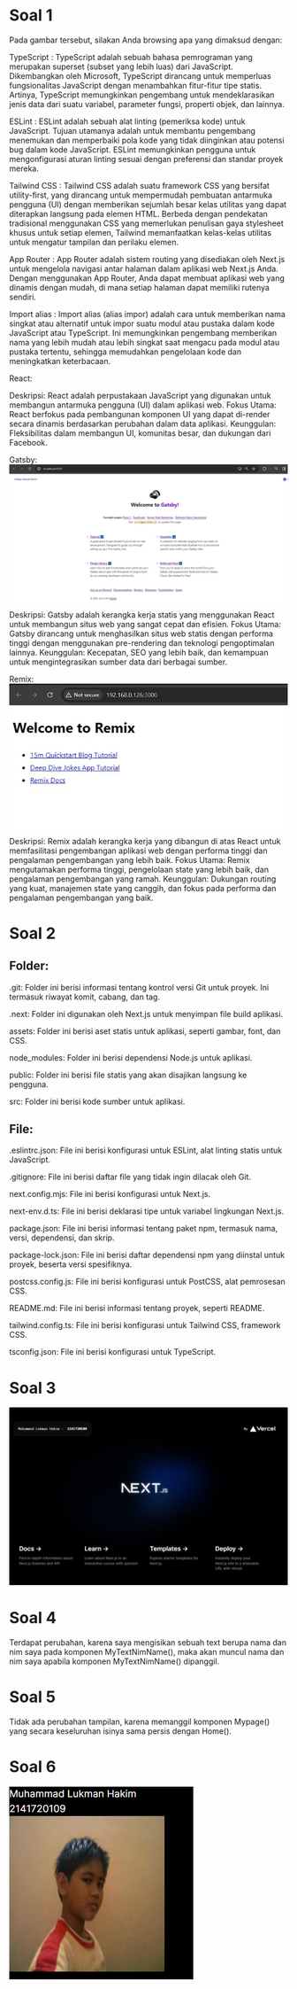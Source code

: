 # Soal 1
Pada gambar tersebut, silakan Anda browsing apa yang dimaksud dengan:

TypeScript :
TypeScript adalah sebuah bahasa pemrograman yang merupakan superset (subset yang lebih luas) dari JavaScript. Dikembangkan oleh Microsoft, TypeScript dirancang untuk memperluas fungsionalitas JavaScript dengan menambahkan fitur-fitur tipe statis. Artinya, TypeScript memungkinkan pengembang untuk mendeklarasikan jenis data dari suatu variabel, parameter fungsi, properti objek, dan lainnya.

ESLint :
ESLint adalah sebuah alat linting (pemeriksa kode) untuk JavaScript. Tujuan utamanya adalah untuk membantu pengembang menemukan dan memperbaiki pola kode yang tidak diinginkan atau potensi bug dalam kode JavaScript. ESLint memungkinkan pengguna untuk mengonfigurasi aturan linting sesuai dengan preferensi dan standar proyek mereka.

Tailwind CSS :
Tailwind CSS adalah suatu framework CSS yang bersifat utility-first, yang dirancang untuk mempermudah pembuatan antarmuka pengguna (UI) dengan memberikan sejumlah besar kelas utilitas yang dapat diterapkan langsung pada elemen HTML. Berbeda dengan pendekatan tradisional menggunakan CSS yang memerlukan penulisan gaya stylesheet khusus untuk setiap elemen, Tailwind memanfaatkan kelas-kelas utilitas untuk mengatur tampilan dan perilaku elemen.

App Router :
App Router adalah sistem routing yang disediakan oleh Next.js untuk mengelola navigasi antar halaman dalam aplikasi web Next.js Anda. Dengan menggunakan App Router, Anda dapat membuat aplikasi web yang dinamis dengan mudah, di mana setiap halaman dapat memiliki rutenya sendiri.

Import alias :
Import alias (alias impor) adalah cara untuk memberikan nama singkat atau alternatif untuk impor suatu modul atau pustaka dalam kode JavaScript atau TypeScript. Ini memungkinkan pengembang memberikan nama yang lebih mudah atau lebih singkat saat mengacu pada modul atau pustaka tertentu, sehingga memudahkan pengelolaan kode dan meningkatkan keterbacaan.

React:

Deskripsi: React adalah perpustakaan JavaScript yang digunakan untuk membangun antarmuka pengguna (UI) dalam aplikasi web.
Fokus Utama: React berfokus pada pembangunan komponen UI yang dapat di-render secara dinamis berdasarkan perubahan dalam data aplikasi.
Keunggulan: Fleksibilitas dalam membangun UI, komunitas besar, dan dukungan dari Facebook.

Gatsby:
![sekarep](assets/gatsby.jpg)
Deskripsi: Gatsby adalah kerangka kerja statis yang menggunakan React untuk membangun situs web yang sangat cepat dan efisien.
Fokus Utama: Gatsby dirancang untuk menghasilkan situs web statis dengan performa tinggi dengan menggunakan pre-rendering dan teknologi pengoptimalan lainnya.
Keunggulan: Kecepatan, SEO yang lebih baik, dan kemampuan untuk mengintegrasikan sumber data dari berbagai sumber.

Remix:
![sekarep](assets/remix.jpg)
Deskripsi: Remix adalah kerangka kerja yang dibangun di atas React untuk memfasilitasi pengembangan aplikasi web dengan performa tinggi dan pengalaman pengembangan yang lebih baik.
Fokus Utama: Remix mengutamakan performa tinggi, pengelolaan state yang lebih baik, dan pengalaman pengembangan yang ramah.
Keunggulan: Dukungan routing yang kuat, manajemen state yang canggih, dan fokus pada performa dan pengalaman pengembangan yang baik.

# Soal 2
 ## Folder:

.git: Folder ini berisi informasi tentang kontrol versi Git untuk proyek. Ini termasuk riwayat komit, cabang, dan tag.

.next: Folder ini digunakan oleh Next.js untuk menyimpan file build aplikasi.

assets: Folder ini berisi aset statis untuk aplikasi, seperti gambar, font, dan CSS.

node_modules: Folder ini berisi dependensi Node.js untuk aplikasi.

public: Folder ini berisi file statis yang akan disajikan langsung ke pengguna.

src: Folder ini berisi kode sumber untuk aplikasi.

## File:

.eslintrc.json: File ini berisi konfigurasi untuk ESLint, alat linting statis untuk JavaScript.

.gitignore: File ini berisi daftar file yang tidak ingin dilacak oleh Git.

next.config.mjs: File ini berisi konfigurasi untuk Next.js.

next-env.d.ts: File ini berisi deklarasi tipe untuk variabel lingkungan Next.js.

package.json: File ini berisi informasi tentang paket npm, termasuk nama, versi, dependensi, dan skrip.

package-lock.json: File ini berisi daftar dependensi npm yang diinstal untuk proyek, beserta versi spesifiknya.

postcss.config.js: File ini berisi konfigurasi untuk PostCSS, alat pemrosesan CSS.

README.md: File ini berisi informasi tentang proyek, seperti README.

tailwind.config.ts: File ini berisi konfigurasi untuk Tailwind CSS, framework CSS.

tsconfig.json: File ini berisi konfigurasi untuk TypeScript.
# Soal 3
![sekarep](assets/02.png)
# Soal 4
Terdapat perubahan, karena saya mengisikan sebuah text berupa nama dan nim saya pada komponen MyTextNimName(), maka akan muncul nama dan nim saya apabila komponen MyTextNimName() dipanggil.
# Soal 5
Tidak ada perubahan tampilan, karena memanggil komponen Mypage() yang secara keseluruhan isinya sama persis dengan Home().
# Soal 6
![bole](assets/profile.png)
